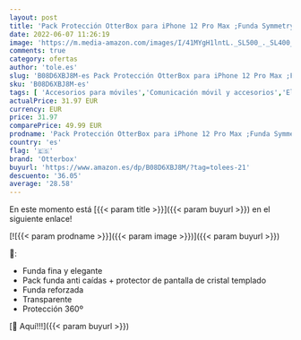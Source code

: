 ```yaml
---
layout: post
title: 'Pack Protección OtterBox para iPhone 12 Pro Max ;Funda Symmetry Clear Testada 3x con los estándares Militares anticaídas y Perparamance Glass Protector Pantalla 2x Tecnología Antiarañazos'
date: 2022-06-07 11:26:19
image: 'https://m.media-amazon.com/images/I/41MYgH1lntL._SL500_._SL400_.jpg'
comments: true
category: ofertas
author: 'tole.es'
slug: 'B08D6XBJ8M-es Pack Protección OtterBox para iPhone 12 Pro Max ;Funda...'
sku: 'B08D6XBJ8M-es'
tags: [ 'Accesorios para móviles','Comunicación móvil y accesorios','Electrónica','Fundas y carcasas para teléfonos móviles','iphone','otterbox','🇪🇸', ]
actualPrice: 31.97 EUR
currency: EUR
price: 31.97
comparePrice: 49.99 EUR
prodname: 'Pack Protección OtterBox para iPhone 12 Pro Max ;Funda Symmetry Clear Testada 3x con los estándares Militares anticaídas y Perparamance Glass Protector Pantalla 2x Tecnología Antiarañazos'
country: 'es'
flag: '🇪🇸'
brand: 'Otterbox'
buyurl: 'https://www.amazon.es/dp/B08D6XBJ8M/?tag=tolees-21'
descuento: '36.05'
average: '28.58'
---
```


En este momento está [{{< param title >}}]({{< param buyurl >}}) en el siguiente enlace!

[![{{< param prodname >}}]({{< param image >}})]({{< param buyurl >}})

🔎:

- Funda fina y elegante
- Pack funda anti caídas + protector de pantalla de cristal templado
- Funda reforzada
- Transparente
- Protección 360º

[🛒 Aquí!!!]({{< param buyurl >}})
